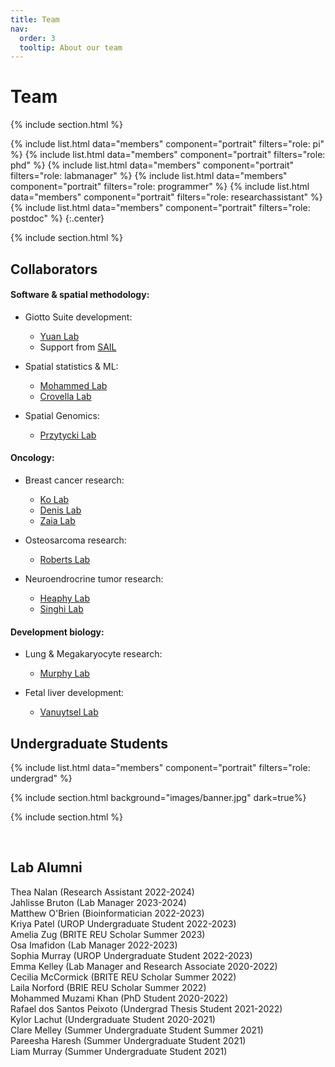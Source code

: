 ```yaml
---
title: Team
nav:
  order: 3
  tooltip: About our team
---
```


# <i class="fas fa-users"></i>Team

{% include section.html %}

{%
  include list.html
  data="members"
  component="portrait"
  filters="role: pi"
%}
{%
  include list.html
  data="members"
  component="portrait"
  filters="role: phd"
%}
{%
  include list.html
  data="members"
  component="portrait"
  filters="role: labmanager"
%}
{%
  include list.html
  data="members"
  component="portrait"
  filters="role: programmer"
%}
{%
  include list.html
  data="members"
  component="portrait"
  filters="role: researchassistant"
%}
{%
  include list.html
  data="members"
  component="portrait"
  filters="role: postdoc"
%}
{:.center}

{% include section.html %}




## Collaborators


#### Software & spatial methodology:

- Giotto Suite development:
    - [Yuan Lab](https://labs.icahn.mssm.edu/yuanlab/)  
    - Support from [SAIL](https://sail.bu.edu/)
    
- Spatial statistics & ML:
    - [Mohammed Lab](https://www.bu.edu/sph/profile/shariq-mohammed/)
    - [Crovella Lab](https://www.bu.edu/hic/profile/mark-crovella-2/)
    
- Spatial Genomics:  
    - [Przytycki Lab](https://www.bu.edu/przytyckilab/)


#### Oncology:  

- Breast cancer research:  
    - [Ko Lab](https://sites.bu.edu/kolab/)  
    - [Denis Lab](https://www.bumc.bu.edu/hematology/research/faculty-labs/gerald-v-denis-phd/)  
    - [Zaia Lab](https://www.bumc.bu.edu/biochemcellbio/profiles/joseph-zaia/)

- Osteosarcoma research:  
    - [Roberts Lab](https://www.nationwidechildrens.org/research/areas-of-research/center-for-childhood-cancer/roberts-lab/lab-staff)  

- Neuroendrocrine tumor research:  
    - [Heaphy Lab](https://sites.bu.edu/heaphylab/)  
    - [Singhi Lab](https://www.path.pitt.edu/people/aatur-d-singhi-md-phd)


#### Development biology:  

- Lung & Megakaryocyte research:  
    - [Murphy Lab](https://murphylaboratory.com/)  
    
- Fetal liver development:  
    - [Vanuytsel Lab](https://sites.bu.edu/vanuytsellab/)  





## Undergraduate Students

{%
  include list.html
  data="members"
  component="portrait"
  filters="role: undergrad"
%}


{% include section.html background="images/banner.jpg" dark=true%}

{% include section.html %}

&nbsp;

## Lab Alumni

 Thea Nalan (Research Assistant 2022-2024) <br>
 Jahlisse Bruton (Lab Manager 2023-2024) <br>
 Matthew O'Brien (Bioinformatician 2022-2023) <br>
 Kriya Patel (UROP Undergraduate Student 2022-2023) <br>
 Amelia Zug (BRITE REU Scholar Summer 2023) <br>
 Osa Imafidon (Lab Manager 2022-2023) <br>
 Sophia Murray (UROP Undergraduate Student 2022-2023) <br>
 Emma Kelley (Lab Manager and Research Associate 2020-2022) <br>
 Cecilia McCormick (BRITE REU Scholar Summer 2022) <br>
 Laila Norford (BRIE REU Scholar Summer 2022) <br>
 Mohammed Muzami Khan (PhD Student 2020-2022) <br>
 Rafael dos Santos Peixoto (Undergrad Thesis Student 2021-2022) <br>
 Kylor Lachut (Undergraduate Student 2020-2021) <br>
 Clare Melley (Summer Undergraduate Student Summer 2021) <br>
 Pareesha Haresh (Summer Undergraduate Student 2021) <br>
 Liam Murray (Summer Undergraduate Student 2021) <br>
 


